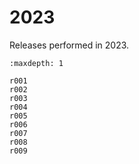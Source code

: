 # 2023

Releases performed in 2023.

```{toctree}
:maxdepth: 1

r001
r002
r003
r004
r005
r006
r007
r008
r009
```
